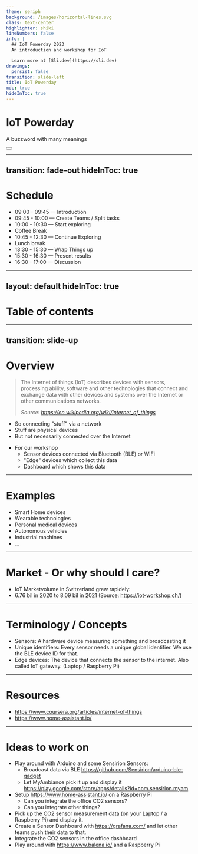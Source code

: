 ```yaml
---
theme: seriph
background: /images/horizontal-lines.svg
class: text-center
highlighter: shiki
lineNumbers: false
info: |
  ## IoT Powerday 2023
  An introduction and workshop for IoT

  Learn more at [Sli.dev](https://sli.dev)
drawings:
  persist: false
transition: slide-left
title: IoT Powerday
mdc: true
hideInToc: true
---
```


# IoT Powerday

A buzzword with many meanings

<div class="abs-br m-6 flex gap-2">
  <button @click="$slidev.nav.openInEditor()" title="Open in Editor" class="text-xl slidev-icon-btn opacity-50 !border-none !hover:text-white">
    <carbon:edit />
  </button>
  <a href="https://github.com/renuo/iot-powerday-2023" target="_blank" alt="GitHub" title="Open in GitHub"
    class="text-xl slidev-icon-btn opacity-50 !border-none !hover:text-white">
    <carbon-logo-github />
  </a>
</div>

---
transition: fade-out
hideInToc: true
---

# Schedule

 * 09:00 - 09:45 — Introduction
 * 09:45 - 10:00 — Create Teams / Split tasks
 * 10:00 - 10:30 — Start exploring
 * Coffee Break
 * 10:45 - 12:30 — Continue Exploring
 * Lunch break
 * 13:30 - 15:30 — Wrap Things up
 * 15:30 - 16:30 — Present results
 * 16:30 - 17:00 — Discussion

---
layout: default
hideInToc: true
---

# Table of contents

<Toc maxDepth="1"></Toc>

---
transition: slide-up
---

# Overview

> The Internet of things (IoT) describes devices with sensors, processing
> ability, software and other technologies that connect and exchange data with
> other devices and systems over the Internet or other communications networks.
>
> *Source: <https://en.wikipedia.org/wiki/Internet_of_things>*

 * So connecting "stuff" via a network
 * Stuff are physical devices
 * But not necessarily connected over the Internet
 <div v-click="1">

 * For our workshop
   * Sensor devices connected via Bluetooth (BLE) or WiFi
   * "Edge" devices which collect this data
   * Dashboard which shows this data
 </div>

---

# Examples

 * Smart Home devices
 * Wearable technologies
 * Personal medical devices
 * Autonomous vehicles
 * Industrial machines
 * ...

---

# Market - Or why should I care?

 * IoT Marketvolume in Switzerland grew rapidely:
 * 6.76 bil in 2020 to 8.09 bil in 2021 (Source: https://iot-workshop.ch/)

---

# Terminology / Concepts

 * Sensors: A hardware device measuring something and broadcasting it
 * Unique identifiers: Every sensor needs a unique global identifier. We use
   the BLE device ID for that.
 * Edge devices: The device that connects the sensor to the internet. Also
   called IoT gateway. (Laptop / Raspberry Pi)


---

# Resources

 * <https://www.coursera.org/articles/internet-of-things>
 * <https://www.home-assistant.io/>

---

# Ideas to work on

 * Play around with Arduino and some Sensirion Sensors:
   * Broadcast data via BLE <https://github.com/Sensirion/arduino-ble-gadget>
   * Let MyAmbiance pick it up and display it <https://play.google.com/store/apps/details?id=com.sensirion.myam>
 * Setup <https://www.home-assistant.io/> on a Raspberry Pi
   * Can you integrate the office CO2 sensors?
   * Can you integrate other things?
 * Pick up the CO2 sensor measurement data (on your Laptop / a Raspberry Pi)
   and display it.
 * Create a Sensor Dashboard with https://grafana.com/ and let other teams push
   their data to that.
 * Integrate the CO2 sensors in the office dashboard
 * Play around with <https://www.balena.io/> and a Raspberry Pi
